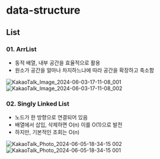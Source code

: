 # data-structure

## List

### 01. ArrList 

- 동적 배열, 내부 공간을 효율적으로 활용
- 원소가 공간을 얼마나 차지하느냐에 따라 공간을 확장하고 축소함 


![KakaoTalk_Image_2024-06-03-17-11-08_001](https://github.com/jongheonleee/data-structure/assets/87258372/ea7c8234-525d-45da-804a-20547e41d1c9)
![KakaoTalk_Image_2024-06-03-17-11-08_002](https://github.com/jongheonleee/data-structure/assets/87258372/126caa15-8a44-40ec-bffa-2e70f1ea3d30)


### 02. Singly Linked List

- 노드가 한 방향으로 연결되어 있음
- 배열에서 삽입, 삭제하면 O(n) 이를 O(1)으로 발전
- 하지만, 기본적인 조회는 O(n)
  
![KakaoTalk_Photo_2024-06-05-18-34-15 002](https://github.com/jongheonleee/data-structure/assets/87258372/47955e77-5986-481e-9206-f549c6e87944)
![KakaoTalk_Photo_2024-06-05-18-34-15 001](https://github.com/jongheonleee/data-structure/assets/87258372/daf03c0d-cd73-49f6-9804-0c5ef7ca7520)

